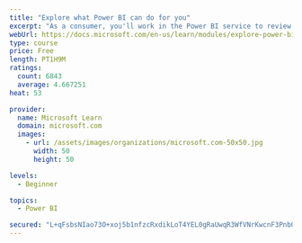 ```yaml
---
title: "Explore what Power BI can do for you"
excerpt: "As a consumer, you'll work in the Power BI service to review and interact with content that has been shared with you. This module provides the foundational information that you need to work effectively in the Power BI service."
webUrl: https://docs.microsoft.com/en-us/learn/modules/explore-power-bi-service/
type: course
price: Free
length: PT1H9M
ratings:
  count: 6843
  average: 4.667251
heat: 53

provider:
  name: Microsoft Learn
  domain: microsoft.com
  images:
    - url: /assets/images/organizations/microsoft.com-50x50.jpg
      width: 50
      height: 50

levels:
  - Beginner

topics:
  - Power BI

secured: "L+qFsbsNIao73O+xoj5b1nfzcRxdikLoT4YEL0gRaUwqR3WfVNrKwcnF3PnbOw0F13ysenoh3rUeyDoUOcbxZboiFIB0u+bfjo/rLKDF3sDfX9vSkCPptD4q7Nf6zcK9Ch5FBcirnqZlZLRPBNYONcZs8chLuq2lPC1sgoxV9Ggl3sGo2qSA4FZBMOvHgTW0j47oREWuUlGmzqbeEjF2hceDKq2q4dYAH7KavAEIe+m8T13bhmv+GlPGQUnvUJhBtUd3tB2Oaaazkr0PdEVt3p6qisGIfR9xzou7vXLV/iXUMF25fNIuGKeuG9yuBGKWbPmLuIUG7l1e+KNbHsRYy7RinaNyNjM8gRBwYhUXivU4yIS9ZgYyQLIJP2+bBiezD2gk8vNOkHyWXlwhIlybbeC3Iy5+60nru00Re+GRG2o=;uexomk7GVg4VoHL9t3eAaQ=="
---
```


